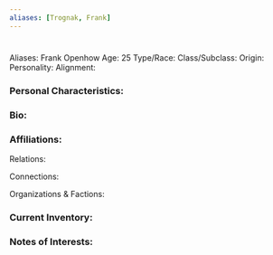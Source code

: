 ```yaml
---
aliases: [Trognak, Frank]
---
```


# 
 
Aliases: Frank Openhow
Age: 25
Type/Race: 
Class/Subclass: 
Origin: 
Personality: 
Alignment: 

### Personal Characteristics:


### Bio:


### Affiliations:
Relations: 

Connections:

Organizations & Factions:


### Current Inventory: 


### Notes of Interests:

